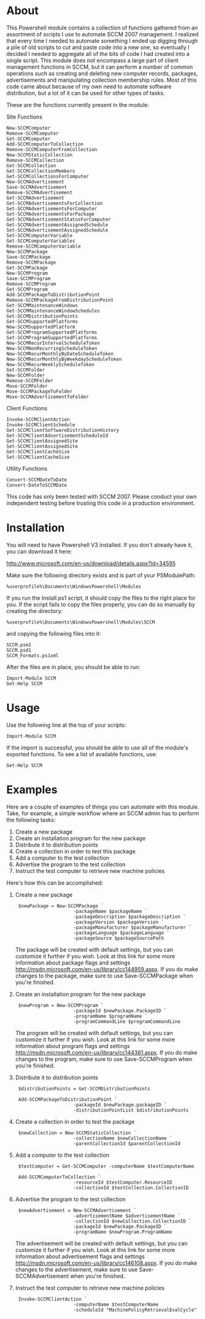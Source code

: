 About
=====

This Powershell module contains a collection of functions gathered from an assortment of scripts I use to automate SCCM 2007 management.  I realized that every time I needed to automate something I ended up digging through a pile of old scripts to cut and paste code into a new one, so eventually I decided I needed to aggregate all of the bits of code I had created into a single script.  This module does not encompass a large part of client management functions in SCCM, but it can perform a number of common operations such as creating and deleting new computer records, packages, advertisements and manipulating collection membership rules.  Most of this code came about because of my own need to automate software distribution, but a lot of it can be used for other types of tasks.

These are the functions currently present in the module:

Site Functions

    New-SCCMComputer
    Remove-SCCMComputer
    Get-SCCMComputer
    Add-SCCMComputerToCollection
    Remove-SCCMComputerFromCollection
    New-SCCMStaticCollection
    Remove-SCCMCollection
    Get-SCCMCollection
    Get-SCCMCollectionMembers
    Get-SCCMCollectionsForComputer
    New-SCCMAdvertisement
    Save-SCCMAdvertisement
    Remove-SCCMAdvertisement
    Get-SCCMAdvertisement
    Get-SCCMAdvertisementsForCollection
    Get-SCCMAdvertisementsForComputer
    Get-SCCMAdvertisementsForPackage
    Get-SCCMAdvertisementStatusForComputer
    Get-SCCMAdvertisementAssignedSchedule
    Set-SCCMAdvertisementAssignedSchedule
    Set-SCCMComputerVariable
    Get-SCCMComputerVariables
    Remove-SCCMComputerVariable
    New-SCCMPackage
    Save-SCCMPackage
    Remove-SCCMPackage
    Get-SCCMPackage
    New-SCCMProgram
    Save-SCCMProgram
    Remove-SCCMProgram
    Get-SCCMProgram
    Add-SCCMPackageToDistributionPoint
    Remove-SCCMPackageFromDistributionPoint
    Get-SCCMMaintenanceWindows
    Get-SCCMMaintenanceWindowSchedules
    Get-SCCMDistributionPoints
    Get-SCCMSupportedPlatforms
    New-SCCMSupportedPlatform
    Get-SCCMProgramSupportedPlatforms
    Set-SCCMProgramSupportedPlatforms
    New-SCCMRecurIntervalScheduleToken
    New-SCCMNonRecurringScheduleToken
    New-SCCMRecurMonthlyByDateScheduleToken
    New-SCCMRecurMonthlyByWeekdayScheduleToken
    New-SCCMRecurWeeklyScheduleToken
    Get-SCCMFolder
    New-SCCMFolder
    Remove-SCCMFolder
    Move-SCCMFolder
    Move-SCCMPackageToFolder
    Move-SCCMAdvertisementToFolder

Client Functions

    Invoke-SCCMClientAction
    Invoke-SCCMClientSchedule
    Get-SCCMClientSoftwareDistributionHistory 
    Get-SCCMClientAdvertisementScheduleId
    Get-SCCMClientAssignedSite
    Set-SCCMClientAssignedSite
    Get-SCCMClientCacheSize
    Set-SCCMClientCacheSize

Utility Functions

    Convert-SCCMDateToDate
    Convert-DateToSCCMDate

This code has only been tested with SCCM 2007.  Please conduct your own independent testing before trusting this code in a production environment.

Installation
============

You will need to have Powershell V3 installed.  If you don't already have it, you can download it here:

http://www.microsoft.com/en-us/download/details.aspx?id=34595

Make sure the following directory exists and is part of your PSModulePath:

    %userprofile%\Documents\WindowsPowershell\Modules

If you run the Install.ps1 script, it should copy the files to the right place for you.  If the script fails to copy the files properly, you can do so manually by creating the directory:

    %userprofile%\Documents\WindowsPowershell\Modules\SCCM

and copying the following files into it:

    SCCM.psm1
    SCCM.psd1
    SCCM_Formats.ps1xml

After the files are in place, you should be able to run:

    Import-Module SCCM
    Get-Help SCCM

Usage
=====

Use the following line at the top of your scripts:
    
    Import-Module SCCM

If the import is successful, you should be able to use all of the module's exported functions.  To see a list of available functions, use:

    Get-Help SCCM

Examples
========

Here are a couple of examples of things you can automate with this module.  Take, for example, a simple workflow where an SCCM admin has to perform the following tasks:

1. Create a new package
2. Create an installation program for the new package
3. Distribute it to distribution points
4. Create a collection in order to test this package
5. Add a computer to the test collection
6. Advertise the program to the test collection
7. Instruct the test computer to retrieve new machine policies

Here's how this can be accomplished:

1. Create a new package

        $newPackage = New-SCCMPackage `
                            -packageName $packageName `
                            -packageDescription $packageDescription `
                            -packageVersion $packageVersion `
                            -packageManufacturer $packageManufacturer `
                            -packageLanguage $packageLanguage `
                            -packageSource $packageSourcePath

    The package will be created with default settings, but you can customize it further if you wish.  Look at this link for some more information about package flags and settings http://msdn.microsoft.com/en-us/library/cc144959.aspx.  If you do make changes to the package, make sure to use Save-SCCMPackage when you're finished.

2. Create an installation program for the new package

        $newProgram = New-SCCMProgram `
                            -packageId $newPackage.PackageID `
                            -programName $programName `
                            -programCommandLine $programCommandLine

    The program will be created with default settings, but you can customize it further if you wish.  Look at this link for some more information about program flags and settings http://msdn.microsoft.com/en-us/library/cc144361.aspx. If you do make changes to the program, make sure to use Save-SCCMProgram when you're finished.

3. Distribute it to distribution points
    
        $distributionPoints = Get-SCCMDistributionPoints
    
        Add-SCCMPackageToDistributionPoint `
                            -packageId $newPackage.packageID `
                            -distributionPointList $distributionPoints

4. Create a collection in order to test the package

        $newCollection = New-SCCMStaticCollection `
                            -collectionName $newCollectionName `
                            -parentCollectionId $parentCollectionId

5. Add a computer to the test collection

        $testComputer = Get-SCCMComputer -computerName $testComputerName

        Add-SCCMComputerToCollection `
                            -resourceId $testComputer.ResourceID
                            -collectionId $testCollection.CollectionID

6. Advertise the program to the test collection

        $newAdvertisement = New-SCCMAdvertisement `
                            -advertisementName $advertisementName `
                            -collectionId $newCollection.CollectionID `
                            -packageId $newPackage.PackageID `
                            -programName $newProgram.ProgramName

    The advertisement will be created with default settings, but you can customize it further if you wish.  Look at this link for some more information about advertisement flags and settings http://msdn.microsoft.com/en-us/library/cc146108.aspx.  If you do make changes to the advertisement, make sure to use Save-SCCMAdvertisement when you're finished.

7. Instruct the test computer to retrieve new machine policies

        Invoke-SCCMClientAction `
                            -computerName $testComputerName
                            -scheduleId "MachinePolicyRetrievalEvalCycle"